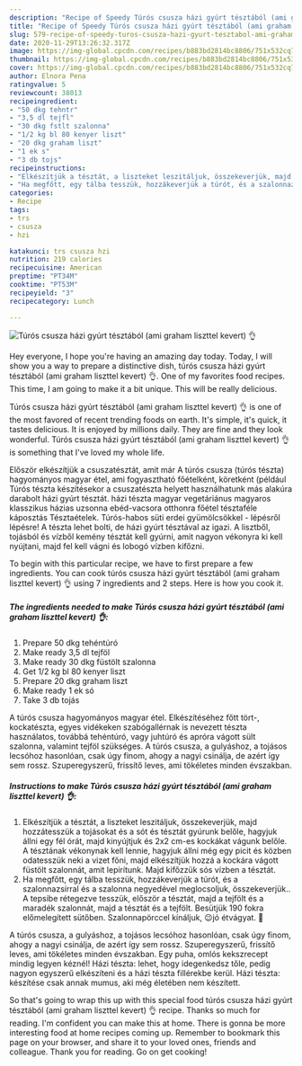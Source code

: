 ```yaml
---
description: "Recipe of Speedy Túrós csusza házi gyúrt tésztából (ami graham liszttel kevert) 👌"
title: "Recipe of Speedy Túrós csusza házi gyúrt tésztából (ami graham liszttel kevert) 👌"
slug: 579-recipe-of-speedy-turos-csusza-hazi-gyurt-tesztabol-ami-graham-liszttel-kevert
date: 2020-11-29T13:26:32.317Z
image: https://img-global.cpcdn.com/recipes/b883bd2814bc8806/751x532cq70/turos-csusza-hazi-gyurt-tesztabol-ami-graham-liszttel-kevert-👌-recept-foto.jpg
thumbnail: https://img-global.cpcdn.com/recipes/b883bd2814bc8806/751x532cq70/turos-csusza-hazi-gyurt-tesztabol-ami-graham-liszttel-kevert-👌-recept-foto.jpg
cover: https://img-global.cpcdn.com/recipes/b883bd2814bc8806/751x532cq70/turos-csusza-hazi-gyurt-tesztabol-ami-graham-liszttel-kevert-👌-recept-foto.jpg
author: Elnora Pena
ratingvalue: 5
reviewcount: 38013
recipeingredient:
- "50 dkg tehntr"
- "3,5 dl tejfl"
- "30 dkg fstlt szalonna"
- "1/2 kg bl 80 kenyer liszt"
- "20 dkg graham liszt"
- "1 ek s"
- "3 db tojs"
recipeinstructions:
- "Elkészítjük a tésztát, a liszteket leszitáljuk, összekeverjük, majd hozzátesszük a tojásokat és a sót és tésztát gyúrunk belőle, hagyjuk állni egy fél órát, majd kinyújtjuk és 2x2 cm-es kockákat vágunk belőle. A tésztának vékonynak kell lennie, hagyjuk állni még egy picit és közben odatesszük neki a vizet főni, majd elkészítjük hozzá a kockára vágott füstölt szalonnát, amit lepirítunk. Majd kifőzzük sós vízben a tésztát."
- "Ha megfőtt, egy tálba tesszük, hozzákeverjük a túrót, és a szalonnazsírral és a szalonna negyedével meglocsoljuk, összekeverjük.. A tepsibe rétegezve tesszük, először a tésztát, majd a tejfölt és a maradék szalonnát, majd a tésztát és a tejfölt. Besütjük 190 fokra előmelegített sütőben. Szalonnapörccel kínáljuk, 😉jó étvágyat. 🥰"
categories:
- Recipe
tags:
- trs
- csusza
- hzi

katakunci: trs csusza hzi 
nutrition: 219 calories
recipecuisine: American
preptime: "PT34M"
cooktime: "PT53M"
recipeyield: "3"
recipecategory: Lunch

---
```



![Túrós csusza házi gyúrt tésztából (ami graham liszttel kevert) 👌](https://img-global.cpcdn.com/recipes/b883bd2814bc8806/751x532cq70/turos-csusza-hazi-gyurt-tesztabol-ami-graham-liszttel-kevert-👌-recept-foto.jpg)

Hey everyone, I hope you're having an amazing day today. Today, I will show you a way to prepare a distinctive dish, túrós csusza házi gyúrt tésztából (ami graham liszttel kevert) 👌. One of my favorites food recipes. This time, I am going to make it a bit unique. This will be really delicious.

Túrós csusza házi gyúrt tésztából (ami graham liszttel kevert) 👌 is one of the most favored of recent trending foods on earth. It's simple, it's quick, it tastes delicious. It is enjoyed by millions daily. They are fine and they look wonderful. Túrós csusza házi gyúrt tésztából (ami graham liszttel kevert) 👌 is something that I've loved my whole life.

Először elkészítjük a csuszatésztát, amit már A túrós csusza (túrós tészta) hagyományos magyar étel, ami fogyasztható főételként, köretként (például Túrós tészta készítésekor a csuszatészta helyett használhatunk más alakúra darabolt házi gyúrt tésztát. házi tészta magyar vegetáriánus magyaros klasszikus házias uzsonna ebéd-vacsora otthonra főétel tésztaféle káposztás Tésztaételek. Túrós-habos süti erdei gyümölcsökkel - lépésről lépésre! A tészta lehet bolti, de házi gyúrt tésztával az igazi. A lisztből, tojásból és vízből kemény tésztát kell gyúrni, amit nagyon vékonyra ki kell nyújtani, majd fel kell vágni és lobogó vízben kifőzni.


To begin with this particular recipe, we have to first prepare a few ingredients. You can cook túrós csusza házi gyúrt tésztából (ami graham liszttel kevert) 👌 using 7 ingredients and 2 steps. Here is how you cook it.

<!--inarticleads1-->

##### The ingredients needed to make Túrós csusza házi gyúrt tésztából (ami graham liszttel kevert) 👌:

1. Prepare 50 dkg tehéntúró
1. Make ready 3,5 dl tejföl
1. Make ready 30 dkg füstölt szalonna
1. Get 1/2 kg bl 80 kenyer liszt
1. Prepare 20 dkg graham liszt
1. Make ready 1 ek só
1. Take 3 db tojás


A túrós csusza hagyományos magyar étel. Elkészítéséhez főtt tört-, kockatészta, egyes vidékeken szabógallérnak is nevezett tészta használatos, továbbá tehéntúró, vagy juhtúró és apróra vágott sült szalonna, valamint tejföl szükséges. A túrós csusza, a gulyáshoz, a tojásos lecsóhoz hasonlóan, csak úgy finom, ahogy a nagyi csinálja, de azért így sem rossz. Szuperegyszerű, frissítő leves, ami tökéletes minden évszakban. 

<!--inarticleads2-->

##### Instructions to make Túrós csusza házi gyúrt tésztából (ami graham liszttel kevert) 👌:

1. Elkészítjük a tésztát, a liszteket leszitáljuk, összekeverjük, majd hozzátesszük a tojásokat és a sót és tésztát gyúrunk belőle, hagyjuk állni egy fél órát, majd kinyújtjuk és 2x2 cm-es kockákat vágunk belőle. A tésztának vékonynak kell lennie, hagyjuk állni még egy picit és közben odatesszük neki a vizet főni, majd elkészítjük hozzá a kockára vágott füstölt szalonnát, amit lepirítunk. Majd kifőzzük sós vízben a tésztát.
1. Ha megfőtt, egy tálba tesszük, hozzákeverjük a túrót, és a szalonnazsírral és a szalonna negyedével meglocsoljuk, összekeverjük.. A tepsibe rétegezve tesszük, először a tésztát, majd a tejfölt és a maradék szalonnát, majd a tésztát és a tejfölt. Besütjük 190 fokra előmelegített sütőben. Szalonnapörccel kínáljuk, 😉jó étvágyat. 🥰


A túrós csusza, a gulyáshoz, a tojásos lecsóhoz hasonlóan, csak úgy finom, ahogy a nagyi csinálja, de azért így sem rossz. Szuperegyszerű, frissítő leves, ami tökéletes minden évszakban. Egy puha, omlós kekszrecept mindig legyen kéznél! Házi tészta: lehet, hogy idegenkedsz tőle, pedig nagyon egyszerű elkészíteni és a házi tészta fillérekbe kerül. Házi tészta: készítése csak annak mumus, aki még életében nem készített. 

So that's going to wrap this up with this special food túrós csusza házi gyúrt tésztából (ami graham liszttel kevert) 👌 recipe. Thanks so much for reading. I'm confident you can make this at home. There is gonna be more interesting food at home recipes coming up. Remember to bookmark this page on your browser, and share it to your loved ones, friends and colleague. Thank you for reading. Go on get cooking!
